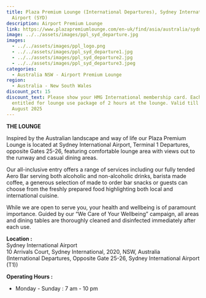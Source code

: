 ```yaml
---
title: Plaza Premium Lounge (International Departures), Sydney International
  Airport (SYD)
description: Airport Premium Lounge
link: https://www.plazapremiumlounge.com/en-uk/find/asia/australia/sydney/sydney-airport/international-departures-terminal-one
image: ../../assets/images/ppl_syd_departure.jpg
images:
  - ../../assets/images/ppl_logo.png
  - ../../assets/images/ppl_syd_departure1.jpg
  - ../../assets/images/ppl_syd_departure2.jpg
  - ../../assets/images/ppl_syd_departure3.jpeg
categories:
  - Australia NSW - Airport Premium Lounge
region:
  - Australia - New South Wales
discount_pct: 15
discount_text: Please show your HMG International membership card. Each visit is
  entitled for lounge use package of 2 hours at the lounge. Valid till 31st
  August 2025
---
```


**THE LOUNGE**

Inspired by the Australian landscape and way of life our Plaza Premium Lounge is located at Sydney International Airport, Terminal 1 Departures, opposite Gates 25-26, featuring comfortable lounge area with views out to the runway and casual dining areas.

Our all-inclusive entry offers a range of services including our fully tended Aero Bar serving both alcoholic and non-alcoholic drinks, barista made coffee, a generous selection of made to order bar snacks or guests can choose from the freshly prepared food highlighting both local and international cuisine.

While we are open to serve you, your health and wellbeing is of paramount importance. Guided by our “We Care of Your Wellbeing” campaign, all areas and dining tables are thoroughly cleaned and disinfected immediately after each use.

**Location :**\
Sydney International Airport\
10 Arrivals Court, Sydney International, 2020, NSW, Australia\
(International Departures, Opposite Gate 25-26, Sydney International Airport (T1))

**Operating Hours :**

- Monday - Sunday : 7 am - 10 pm
